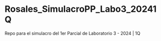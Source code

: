 # Rosales_SimulacroPP_Labo3_20241Q
Repo para el simulacro del 1er Parcial de Laboratorio 3 - 2024 | 1Q
